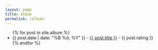 ```yaml
---
layout: page
title: Album
permalink: /album/
---
```


<ul>
  {% for post in site.album %}
    <li>
      {{ post.date | date: "%B %d, %Y" }} - <a href="{{ post.url }}">{{ post.title }}</a> - {{ post.rating }}
    </li>
  {% endfor %}
</ul>

